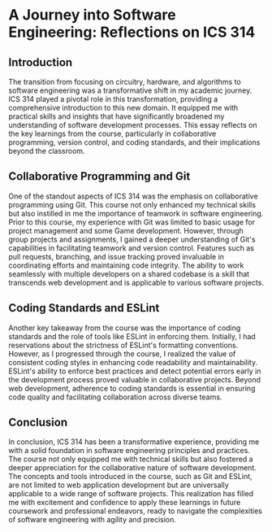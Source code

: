 # A Journey into Software Engineering: Reflections on ICS 314

## Introduction

The transition from focusing on circuitry, hardware, and algorithms to software engineering was a transformative shift in my academic journey. ICS 314 played a pivotal role in this transformation, providing a comprehensive introduction to this new domain. It equipped me with practical skills and insights that have significantly broadened my understanding of software development processes. This essay reflects on the key learnings from the course, particularly in collaborative programming, version control, and coding standards, and their implications beyond the classroom.

## Collaborative Programming and Git

One of the standout aspects of ICS 314 was the emphasis on collaborative programming using Git. This course not only enhanced my technical skills but also instilled in me the importance of teamwork in software engineering. Prior to this course, my experience with Git was limited to basic usage for project management and some Game development. However, through group projects and assignments, I gained a deeper understanding of Git's capabilities in facilitating teamwork and version control. Features such as pull requests, branching, and issue tracking proved invaluable in coordinating efforts and maintaining code integrity. The ability to work seamlessly with multiple developers on a shared codebase is a skill that transcends web development and is applicable to various software projects.

## Coding Standards and ESLint

Another key takeaway from the course was the importance of coding standards and the role of tools like ESLint in enforcing them. Initially, I had reservations about the strictness of ESLint's formatting conventions. However, as I progressed through the course, I realized the value of consistent coding styles in enhancing code readability and maintainability. ESLint's ability to enforce best practices and detect potential errors early in the development process proved valuable in collaborative projects. Beyond web development, adherence to coding standards is essential in ensuring code quality and facilitating collaboration across diverse teams.

## Conclusion

In conclusion, ICS 314 has been a transformative experience, providing me with a solid foundation in software engineering principles and practices. The course not only equipped me with technical skills but also fostered a deeper appreciation for the collaborative nature of software development. The concepts and tools introduced in the course, such as Git and ESLint, are not limited to web application development but are universally applicable to a wide range of software projects. This realization has filled me with excitement and confidence to apply these learnings in future coursework and professional endeavors, ready to navigate the complexities of software engineering with agility and precision.
